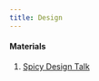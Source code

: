 ```yaml
---
title: Design
---
```


#### Materials
1. [Spicy Design Talk](https://docs.google.com/presentation/d/1x4tAmEMuKxMTNLPJZaZtmQmfX9WIGdqveWCbQlSIakE/edit?usp=sharing)